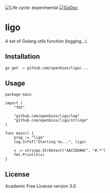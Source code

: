 <img src="https://img.shields.io/badge/lifecycle-experimental-orange.svg" alt="Life cycle: experimental"> [![GoDoc](https://godoc.org/github.com/openbiox/ligo?status.svg)](https://godoc.org/github.com/openbiox/ligo)

# ligo

A set of Golang utils function (logging...).

## Installation

```bash
go get -u github.com/openbiox/ligo/...
```

## Usage

```golang
package main

import (
	"fmt"

	"github.com/openbiox/ligo/log"
	"github.com/openbiox/ligo/stringo"
)

func main() {
	prog := "ligo"
	log.Infof("Starting %s...", ligo)

	v := stringo.StrDetect("AACCDD#AC", "#.*")
	fmt.Println(v)
}
```

## License

Academic Free License version 3.0
